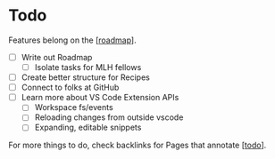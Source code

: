 # Todo

Features belong on the [[roadmap]].

- [ ] Write out Roadmap
  - [ ] Isolate tasks for MLH fellows
- [ ] Create better structure for Recipes
- [ ] Connect to folks at GitHub
- [ ] Learn more about VS Code Extension APIs
  - [ ] Workspace fs/events
  - [ ] Reloading changes from outside vscode
  - [ ] Expanding, editable snippets

For more things to do, check backlinks for Pages that annotate [[todo]].

[//begin]: # "Autogenerated link references for markdown compatibility"
[roadmap]: roadmap.md "Roadmap"
[todo]: todo.md "Todo"
[//end]: # "Autogenerated link references"
